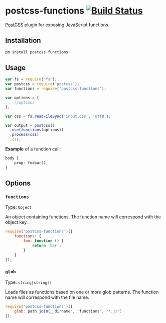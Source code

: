 # postcss-functions [![Build Status][ci-img]][ci]

[PostCSS] plugin for exposing JavaScript functions.

[PostCSS]: https://github.com/postcss/postcss
[ci-img]:  https://travis-ci.org/andyjansson/postcss-functions.svg
[ci]:      https://travis-ci.org/andyjansson/postcss-functions

## Installation

```js
pm install postcss-functions
```

## Usage

```js
var fs = require('fs');
var postcss = require('postcss');
var functions = require('postcss-functions');

var options = {
	//options
};

var css = fs.readFileSync('input.css', 'utf8');

var output = postcss()
  .use(functions(options))
  .process(css)
  .css;
```

**Example** of a function call:

```css
body {
	prop: foobar();
}
```

## Options

### `functions`

Type: `Object`

An object containing functions. The function name will correspond with the object key.

```js
require('postcss-functions')({
	functions: {
		foo: function () {
			return 'bar';
		}
	}
});
```


### `glob`

Type: `string|string[]`

Loads files as functions based on one or more glob patterns. The function name will correspond with the file name. 

```js
require('postcss-functions')({
	glob: path.join(__dirname', 'functions', '*.js')
});
```
